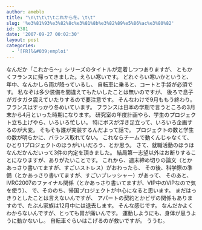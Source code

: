 ```yaml
---
author: ameblo
title: "\n\t\t\t\tこれから冬。\t\t"
slug: '%e3%81%93%e3%82%8c%e3%81%8b%e3%82%89%e5%86%ac%e3%80%82'
id: 3381
date: '2007-09-27 00:02:30'
layout: post
categories:
  - '[FR]l&#039;emploi'
---
```


なんだか「これから～」シリーズのタイトルが定着しつつありますが、 ともかくフランスに帰ってきました。えらい寒いです。 どれぐらい寒いかというと、年中、なんかしら雨が降っているし、 自転車に乗ると、コートと手袋が必須です。 私なぞは多少装備を間違えてもたいしたことは無いのですが、 後ろで息子がガタガタ震えていたりするので要注意です。 そんなわけで9月ももう終わり。フランスはすっかり冬めいています。 フランスは日本の学期で言うところの3月末から4月といった時期になります。 研究室の年度計画やら、学生のプロジェクト立ち上げやら、いろいろ忙しい。 特にボスが浮き足立って、いろいろ企画するのが大変。 そもそも誰が実装するんだよって話で。 プロジェクトの数と学生の数が明らかに、バランス取れてない。 これならチームで動くんじゃなくて、ひとり1プロジェクトのほうがいいだろう、とか思う。 さて、就職活動のほうはなんだかんだいって3件の内定を頂きました。 結局第一志望以外はお断りすることになりますが、ありがたいことです。 これから、週末締め切りの論文（とかあっさり書いてますが、すごいストレス）がおわったら、 その後、科学際の準備（とかあっさり書いてますが、すごいプレッシャー）があって、 そのあと、IVRC2007のファイナル関係（とかあっさり書いてますが、VIP中のVIPなので気を使う）、 で、そののち、帰国プロジェクトが中心になると思います。 まだはっきりとしたことは言えないんですが、 アパートの契約とかビザの関係もありますので、たぶん家族は12月中には退去します。 そんな感じです。 なんだかよくわからないんですが、とっても胃が痛いんです。 運動しようにも、身体が思うように動かないし。 自転車ぐらいはこげるのが救いですが。 ううむ。
